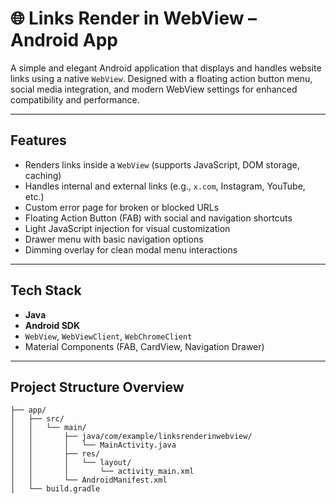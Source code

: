 # 🌐 Links Render in WebView – Android App

A simple and elegant Android application that displays and handles website links using a native `WebView`. Designed with a floating action button menu, social media integration, and modern WebView settings for enhanced compatibility and performance.

---

##  Features

- Renders links inside a `WebView` (supports JavaScript, DOM storage, caching)
-  Handles internal and external links (e.g., `x.com`, Instagram, YouTube, etc.)
-  Custom error page for broken or blocked URLs
-  Floating Action Button (FAB) with social and navigation shortcuts
-  Light JavaScript injection for visual customization
-  Drawer menu with basic navigation options
- Dimming overlay for clean modal menu interactions

---

##  Tech Stack

- **Java**
- **Android SDK**
- `WebView`, `WebViewClient`, `WebChromeClient`
- Material Components (FAB, CardView, Navigation Drawer)

---

##  Project Structure Overview

```plaintext
├── app/
│   ├── src/
│   │   └── main/
│   │       ├── java/com/example/linksrenderinwebview/
│   │       │   └── MainActivity.java
│   │       ├── res/
│   │       │   └── layout/
│   │       │       └── activity_main.xml
│   │       └── AndroidManifest.xml
│   └── build.gradle
